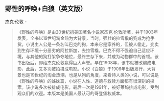 ## 野性的呼唤+白狼（英文版）

杰克·伦敦  -  

> 《野性的呼唤》是由20世纪初美国著名小说家杰克·伦敦所著，并于1903年发表。全书以19世纪淘金热为大背景，当时，强壮的拉雪橇的狗成为抢手货。小说主人公是一条名叫巴克的狗，本来它是家养的，但被人偷走，变卖到生存环境十分恶劣的阿拉斯加，去拉雪橇。巴克不得不强迫自己适应环境，与其他的狗打架争夺地位，最终生存下来，并成为动物群中的首领。该书出版后，即给杰克伦敦赢得巨大声誉。早在1908年，该书就被改编成电影，此后，又多次被拍摄成电影。小说《白狼》于1906年出版发行，大背景也是19世纪的淘金热潮，也是从狗的角度，来看待人类的小说，可以说是《野性的呼唤》的姊妹篇，小说在人性、道德与救赎方面都有很深刻的探索。该小说多次被排成电影，最后一次是1991年，被好莱坞排成电影，受到观众们的欢迎。本版本是美国人最认可的哥登堡权威本。
